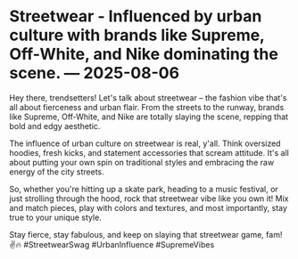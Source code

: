 # Streetwear - Influenced by urban culture with brands like Supreme, Off-White, and Nike dominating the scene. — 2025-08-06

Hey there, trendsetters! Let's talk about streetwear – the fashion vibe that's all about fierceness and urban flair. From the streets to the runway, brands like Supreme, Off-White, and Nike are totally slaying the scene, repping that bold and edgy aesthetic.

The influence of urban culture on streetwear is real, y'all. Think oversized hoodies, fresh kicks, and statement accessories that scream attitude. It's all about putting your own spin on traditional styles and embracing the raw energy of the city streets.

So, whether you're hitting up a skate park, heading to a music festival, or just strolling through the hood, rock that streetwear vibe like you own it! Mix and match pieces, play with colors and textures, and most importantly, stay true to your unique style.

Stay fierce, stay fabulous, and keep on slaying that streetwear game, fam! ✌️🔥 #StreetwearSwag #UrbanInfluence #SupremeVibes